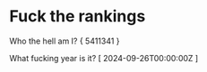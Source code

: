 # Fuck the rankings

Who the hell am I?
{ 5411341 }

What fucking year is it?
[ 2024-09-26T00:00:00Z ]

